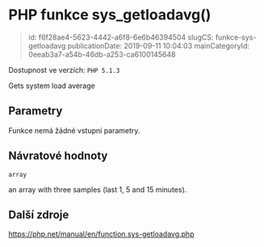 PHP funkce sys_getloadavg()
================================

> id: f6f28ae4-5623-4442-a6f8-6e6b46394504
> slugCS: funkce-sys-getloadavg
> publicationDate: 2019-09-11 10:04:03
> mainCategoryId: 0eeab3a7-a54b-46db-a253-ca6100145648

Dostupnost ve verzích: `PHP 5.1.3`

Gets system load average


Parametry
--------------

Funkce nemá žádné vstupní parametry.

Návratové hodnoty
----------------

`array`

an array with three samples (last 1, 5 and 15
minutes).

Další zdroje
------------

https://php.net/manual/en/function.sys-getloadavg.php

